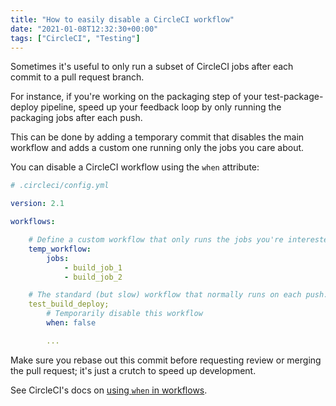 ```yaml
---
title: "How to easily disable a CircleCI workflow"
date: "2021-01-08T12:32:30+00:00"
tags: ["CircleCI", "Testing"]
---
```


Sometimes it's useful to only run a subset of CircleCI jobs after each commit to
a pull request branch.

For instance, if you're working on the packaging step of your
test-package-deploy pipeline, speed up your feedback loop by only running the
packaging jobs after each push.

This can be done by adding a temporary commit that disables the main workflow
and adds a custom one running only the jobs you care about.

You can disable a CircleCI workflow using the `when` attribute:

```yaml
# .circleci/config.yml

version: 2.1

workflows:

    # Define a custom workflow that only runs the jobs you're interested in.
    temp_workflow:
        jobs:
            - build_job_1
            - build_job_2

    # The standard (but slow) workflow that normally runs on each push.
    test_build_deploy;
        # Temporarily disable this workflow
        when: false

        ...
```

Make sure you rebase out this commit before requesting review or merging the
pull request; it's just a crutch to speed up development.

See CircleCI's docs on
[using `when` in workflows](https://circleci.com/docs/2.0/configuration-reference/#using-when-in-workflows).
